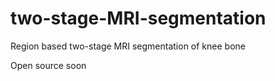 # two-stage-MRI-segmentation
Region based two-stage MRI segmentation of knee bone

Open source soon
